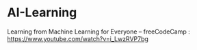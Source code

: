 # AI-Learning
Learning from 
  Machine Learning for Everyone – freeCodeCamp : https://www.youtube.com/watch?v=i_LwzRVP7bg

